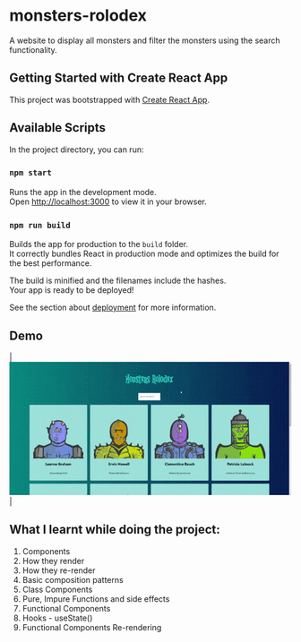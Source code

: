 # monsters-rolodex

A website to display all monsters and filter the monsters using the search functionality.

## Getting Started with Create React App

This project was bootstrapped with [Create React App](https://github.com/facebook/create-react-app).

## Available Scripts

In the project directory, you can run:

### `npm start`

Runs the app in the development mode.\
Open [http://localhost:3000](http://localhost:3000) to view it in your browser.

### `npm run build`

Builds the app for production to the `build` folder.\
It correctly bundles React in production mode and optimizes the build for the best performance.

The build is minified and the filenames include the hashes.\
Your app is ready to be deployed!

See the section about [deployment](https://facebook.github.io/create-react-app/docs/deployment) for more information.

## Demo

|![Monster Rolodex](https://github.com/Zestoneel/monsters-rolodex/blob/main/Demo/Demo.gif)|

## What I learnt while doing the project:

1. Components
2. How they render
3. How they re-render
4. Basic composition patterns
5. Class Components
6. Pure, Impure Functions and side effects
7. Functional Components
8. Hooks - useState()
9. Functional Components Re-rendering

